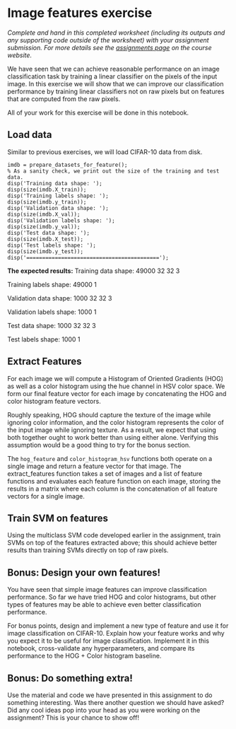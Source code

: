# Image features exercise
*Complete and hand in this completed worksheet (including its outputs and any supporting code outside of the worksheet) with your assignment submission. For more details see the [assignments page](http://vision.stanford.edu/teaching/cs231n/assignments.html) on the course website.*

We have seen that we can achieve reasonable performance on an image classification task by training a linear classifier on the pixels of the input image. In this exercise we will show that we can improve our classification performance by training linear classifiers not on raw pixels but on features that are computed from the raw pixels.

All of your work for this exercise will be done in this notebook.

## Load data
Similar to previous exercises, we will load CIFAR-10 data from disk.

    imdb = prepare_datasets_for_feature();
    % As a sanity check, we print out the size of the training and test data.
    disp('Training data shape: ');
    disp(size(imdb.X_train));
    disp('Training labels shape: ');
    disp(size(imdb.y_train));
    disp('Validation data shape: ');
    disp(size(imdb.X_val));
    disp('Validation labels shape: ');
    disp(size(imdb.y_val));
    disp('Test data shape: ');
    disp(size(imdb.X_test));
    disp('Test labels shape: ');
    disp(size(imdb.y_test));
    disp('==========================================');
**The expected results:**
Training data shape: 
       49000          32          32           3

Training labels shape: 
       49000           1

Validation data shape: 
        1000          32          32           3

Validation labels shape: 
        1000           1

Test data shape: 
        1000          32          32           3

Test labels shape: 
        1000           1
        
## Extract Features
For each image we will compute a Histogram of Oriented Gradients (HOG) as well as a color histogram using the hue channel in HSV color space. We form our final feature vector for each image by concatenating the HOG and color histogram feature vectors.

Roughly speaking, HOG should capture the texture of the image while ignoring color information, and the color histogram represents the color of the input image while ignoring texture. As a result, we expect that using both together ought to work better than using either alone. Verifying this assumption would be a good thing to try for the bonus section.

The `hog_feature` and `color_histogram_hsv` functions both operate on a single image and return a feature vector for that image. The extract_features function takes a set of images and a list of feature functions and evaluates each feature function on each image, storing the results in a matrix where each column is the concatenation of all feature vectors for a single image.



## Train SVM on features
Using the multiclass SVM code developed earlier in the assignment, train SVMs on top of the features extracted above; this should achieve better results than training SVMs directly on top of raw pixels.


## Bonus: Design your own features!

You have seen that simple image features can improve classification performance. So far we have tried HOG and color histograms, but other types of features may be able to achieve even better classification performance.

For bonus points, design and implement a new type of feature and use it for image classification on CIFAR-10. Explain how your feature works and why you expect it to be useful for image classification. Implement it in this notebook, cross-validate any hyperparameters, and compare its performance to the HOG + Color histogram baseline.

## Bonus: Do something extra!

Use the material and code we have presented in this assignment to do something interesting. Was there another question we should have asked? Did any cool ideas pop into your head as you were working on the assignment? This is your chance to show off!
